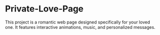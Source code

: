 # Private-Love-Page
This project is a romantic web page designed specifically for your loved one. It features interactive animations, music, and personalized messages.
